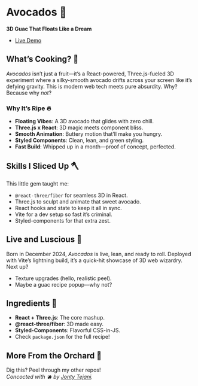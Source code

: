 # Avocados 🥑  
**3D Guac That Floats Like a Dream**  

- [Live Demo](https://avocados-3js.netlify.app)


## What’s Cooking? 🍳  
*Avocados* isn’t just a fruit—it’s a React-powered, Three.js-fueled 3D experiment where a silky-smooth avocado drifts across your screen like it’s defying gravity. This is modern web tech meets pure absurdity. Why? Because why *not*?

### Why It’s Ripe 🔥  
- **Floating Vibes**: A 3D avocado that glides with zero chill.  
- **Three.js x React**: 3D magic meets component bliss.  
- **Smooth Animation**: Buttery motion that’ll make you hungry.  
- **Styled Components**: Clean, lean, and green styling.  
- **Fast Build**: Whipped up in a month—proof of concept, perfected.  

## Skills I Sliced Up 🪓  
This little gem taught me:  
- `@react-three/fiber` for seamless 3D in React.  
- Three.js to sculpt and animate that sweet avocado.  
- React hooks and state to keep it all in sync.  
- Vite for a dev setup so fast it’s criminal.  
- Styled-components for that extra zest.  

## Live and Luscious 🌿  
Born in December 2024, *Avocados* is live, lean, and ready to roll. Deployed with Vite’s lightning build, it’s a quick-hit showcase of 3D web wizardry. Next up?  
- Texture upgrades (hello, realistic peel).  
- Maybe a guac recipe popup—why not?    

## Ingredients 🧪  
- **React + Three.js**: The core mashup.  
- **@react-three/fiber**: 3D made easy.  
- **Styled-Components**: Flavorful CSS-in-JS.  
- Check `package.json` for the full recipe!  

## More From the Orchard 🌳  
Dig this? Peel through my other repos!  
*Concocted with 🫐 by [Jonty Tejani](https://onepoint.it.com/tjonty23).*  
